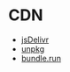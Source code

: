 # CDN

- [jsDelivr](https://cdn.jsdelivr.net/npm/@moefe/vue-aplayer/dist/VueAPlayer.umd.min.js)
- [unpkg](https://unpkg.com/@moefe/vue-aplayer/dist/VueAPlayer.umd.min.js)
- [bundle.run](https://bundle.run/@moefe/vue-aplayer/dist/VueAPlayer.umd.min.js)
